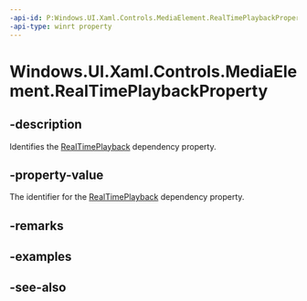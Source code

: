 ```yaml
---
-api-id: P:Windows.UI.Xaml.Controls.MediaElement.RealTimePlaybackProperty
-api-type: winrt property
---
```


<!-- Property syntax
public Windows.UI.Xaml.DependencyProperty RealTimePlaybackProperty { get; }
-->

# Windows.UI.Xaml.Controls.MediaElement.RealTimePlaybackProperty

## -description
Identifies the [RealTimePlayback](mediaelement_realtimeplayback.md) dependency property.


## -property-value
The identifier for the [RealTimePlayback](mediaelement_realtimeplayback.md) dependency property.

## -remarks

## -examples

## -see-also
